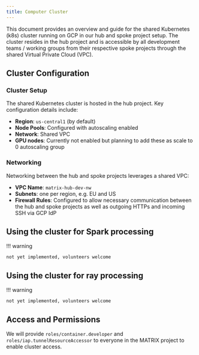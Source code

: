 ```yaml
---
title: Computer Cluster
---
```


This document provides an overview and guide for the shared Kubernetes (k8s) cluster running on GCP in our hub and spoke project setup. The cluster resides in the hub project and is accessible by all development teams / working groups from their respective spoke projects through the shared Virtual Private Cloud (VPC).

## Cluster Configuration

### Cluster Setup
The shared Kubernetes cluster is hosted in the hub project. Key configuration details include:

- **Region**: `us-central1` (by default)
- **Node Pools**: Configured with autoscaling enabled
- **Network**: Shared VPC
- **GPU nodes**: Currently not enabled but planning to add these as scale to 0 autoscaling group

### Networking
Networking between the hub and spoke projects leverages a shared VPC:
- **VPC Name**: `matrix-hub-dev-nw`
- **Subnets**: one per region, e.g. EU and US
- **Firewall Rules**: Configured to allow necessary communication between the hub and spoke projects as well as outgoing HTTPs and incoming SSH via GCP IdP

## Using the cluster for Spark processing

!!! warning

    not yet implemented, volunteers welcome

## Using the cluster for ray processing


!!! warning

    not yet implemented, volunteers welcome

## Access and Permissions

We will provide `roles/container.developer` and `roles/iap.tunnelResourceAccessor` to everyone in the MATRIX project to enable cluster access. 

<!--
## Access and Permissions

### Development Team Access
Development teams in spoke projects are granted access through:
- **IAM Roles**: Roles such as `Kubernetes Engine Developer` provided at the project level
- **Namespace Quotas**: Defined per team to ensure fair resource usage

Configuring access:
1. **IAM Configuration**: Assign appropriate roles to development teams
2. **Namespaces**: Create namespaced resources for isolation

## Usage

### Scheduling Pipeline Runs
Development teams can schedule pipeline runs on the cluster using tools like CronJobs or managed services such as Google Cloud Composer.

### Scaling and Compute

#### Apache Spark
For big data processing, Apache Spark can be deployed on Kubernetes using:
- [Spark Operator](https://github.com/GoogleCloudPlatform/spark-on-k8s-operator)
- Custom Docker images for Spark jobs

#### Ray
For parallel and distributed computing, Ray can be integrated as follows:
- Deploy a Ray cluster within the k8s cluster
- Utilize Ray's autoscaler to dynamically manage compute resources

## Best Practices
- Monitor cluster health with tools like Prometheus and Grafana
- Implement network policies to secure communication
- Ensure proper logging and auditing for compliance

## Troubleshooting
Common issues and solutions:
- **Access Denied**: Verify IAM roles and network configurations
- **Resource Quotas**: Check namespace quotas if jobs fail due to resource limits

## Conclusion
This documentation provides the foundational setup for a shared k8s cluster on GCP using a hub and spoke model. This setup allows several development teams to efficiently run their workloads, leveraging shared compute resources while maintaining isolation and security.

For further information or specific questions, please refer to the additional resources linked below or contact the cloud operations team.

-->
